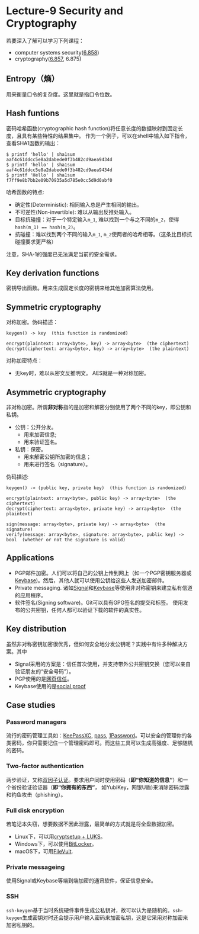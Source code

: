 # Lecture-9 Security and Cryptography
若要深入了解可以学习下列课程：
* computer systems security([6.858](https://css.csail.mit.edu/6.858/2020/))
* cryptography([6.857](https://courses.csail.mit.edu/6.857/2020/), 6.875)

## Entropy（熵）
用来衡量口令的复杂度。这里就是指口令位数。

## Hash funtions
密码哈希函数(cryptographic hash function)将任意长度的数据映射到固定长度，且具有某些特性的结果集中。
作为一个例子，可以在shell中输入如下指令，查看SHA1函数的输出：
```shell
$ printf 'hello' | sha1sum
aaf4c61ddcc5e8a2dabede0f3b482cd9aea9434d
$ printf 'hello' | sha1sum
aaf4c61ddcc5e8a2dabede0f3b482cd9aea9434d
$ printf 'Hello' | sha1sum
f7ff9e8b7bb2e09b70935a5d785e0cc5d9d0abf0
```

哈希函数的特点:
* 确定性(Deterministic): 相同输入总是产生相同的输出。
* 不可逆性(Non-invertible): 难以从输出反推处输入。
* 目标抗碰撞：对于一个特定输入`m_1`, 难以找到一个与之不同的`m_2`，使得`hash(m_1) == hash(m_2)`。
* 抗碰撞：难以找到两个不同的输入`m_1`, `m_2`使两者的哈希相等。（这条比目标抗碰撞要求更严格）

注意，SHA-1的强度已无法满足当前的安全需求。
## Key derivation functions
密钥导出函数。用来生成固定长度的密钥来给其他加密算法使用。

## Symmetric cryptography
对称加密。伪码描述：
```
keygen() -> key  (this function is randomized)

encrypt(plaintext: array<byte>, key) -> array<byte>  (the ciphertext)
decrypt(ciphertext: array<byte>, key) -> array<byte>  (the plaintext)
```
对称加密特点：
* 无key时，难以从密文反推明文。
AES就是一种对称加密。

## Asymmetric cryptography
非对称加密。所谓**非对称**指的是加密和解密分别使用了两个不同的key，即公钥和私钥。
* 公钥：公开分发。
    * 用来加密信息;
    * 用来验证签名。
* 私钥：保密。
    * 用来解密公钥所加密的信息；
    * 用来进行签名（signature）。

伪码描述:
```
keygen() -> (public key, private key)  (this function is randomized)

encrypt(plaintext: array<byte>, public key) -> array<byte>  (the ciphertext)
decrypt(ciphertext: array<byte>, private key) -> array<byte>  (the plaintext)

sign(message: array<byte>, private key) -> array<byte>  (the signature)
verify(message: array<byte>, signature: array<byte>, public key) -> bool  (whether or not the signature is valid)
```

## Applications
* PGP邮件加密。人们可以将自己的公钥上传到网上（如一个PGP密钥服务器或[Keybase](https://keybase.io))。然后，其他人就可以使用公钥给这些人发送加密邮件。
* Private messaging. 诸如[Signal](https://signal.org/)和[Keybase](https://keybase.io/)等使用非对称密钥来建立私有信道的应用程序。
* 软件签名(Signing software)。Git可以具有GPG签名的提交和标签。 使用发布的公共密钥，任何人都可以验证下载的软件的真实性。

## Key distribution
虽然非对称密钥加密很优秀，但如何安全地分发公钥呢？实践中有许多种解决方案。其中
* Signal采用的方案是：信任首次使用，并支持带外公共密钥交换（您可以亲自验证朋友的“安全号码”）。
* PGP使用的是[网页信任](https://en.wikipedia.org/wiki/Web_of_trust)。
* Keybase使用的是[social proof](https://keybase.io/blog/chat-apps-softer-than-tofu)

## Case studies
### Password managers
流行的密码管理工具如：[KeePassXC](https://keepassxc.org/), [pass](https://www.passwordstore.org/), [1Password](https://1password.com/)。可以安全的管理你的各类密码，你只需要记住一个管理密码即可。而这些工具可以生成高强度、足够随机的密码。

### Two-factor authentication
两步验证，又称[双因子认证](https://en.wikipedia.org/wiki/Multi-factor_authentication)。要求用户同时使用密码（**即“你知道的信息“**）和一个省份验证验证器（**即“你拥有的东西“**， 如YubiKey，网银U盾)来消除密码泄露和钓鱼攻击（phishing）。

### Full disk encryption
若笔记本失窃，想要数据不因此泄露，最简单的方式就是将全盘数据加密。
* Linux下，可以用[cryptsetup + LUKS](https://wiki.archlinux.org/index.php/Dm-crypt/Encrypting_a_non-root_file_system)。
* Windows下，可以使用[BitLocker](https://fossbytes.com/enable-full-disk-encryption-windows-10/)。
* macOS下，可用[FileVult](https://support.apple.com/en-us/HT204837).

### Private messageing
使用Signal或Keybase等端到端加密的通讯软件，保证信息安全。

### SSH
`ssh-keygen`基于当时系统硬件事件生成公私钥对，故可以认为是随机的。`ssh-keygen`生成密钥对时还会提示用户输入密码来加密私钥，这是它采用对称加密来加密私钥的。